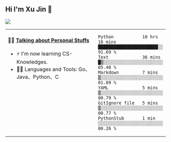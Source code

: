 
## Hi I'm Xu Jin 👋
![](https://komarev.com/ghpvc/?username=jiayouxujin&color=brightgreen&label=PROFILE+VIEWS)



<table align="center">
<tr>
<td valign="top" width="60%">

#### 🏋️‍♀️ <a href="https://github.com/jiayouxujin" target="_blank">Talking about Personal Stuffs</a>
<!-- recent_releases starts -->

- ⚡  I'm now learning CS-Knowledges.  
- 🏊‍♂️ Languages and Tools: Go、Java、Python、C
<!-- recent_releases ends -->
</td>
<td>
 
<!--START_SECTION:waka-->

```text
Python           10 hrs 16 mins  ███████████████████████░░   91.69 %
Text             36 mins         █▒░░░░░░░░░░░░░░░░░░░░░░░   05.40 %
Markdown         7 mins          ▒░░░░░░░░░░░░░░░░░░░░░░░░   01.09 %
YAML             5 mins          ▒░░░░░░░░░░░░░░░░░░░░░░░░   00.79 %
GitIgnore file   5 mins          ▒░░░░░░░░░░░░░░░░░░░░░░░░   00.77 %
PythonStub       1 min           ░░░░░░░░░░░░░░░░░░░░░░░░░   00.26 %
```

<!--END_SECTION:waka-->
 
</td>
</tr>
</table>





